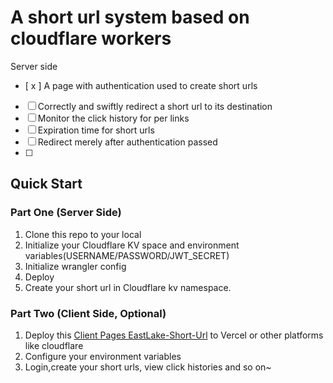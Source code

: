 # A short url system based on cloudflare workers

Server side

- [ x ] A page with authentication used to create short urls
- [ ] Correctly and swiftly redirect a short url to its destination
- [ ] Monitor the click history for per links
- [ ] Expiration time for short urls
- [ ] Redirect merely after authentication passed
- [ ]

## Quick Start

### Part One (Server Side)

1. Clone this repo to your local
2. Initialize your Cloudflare KV space and environment variables(USERNAME/PASSWORD/JWT_SECRET)
3. Initialize wrangler config
4. Deploy
5. Create your short url in Cloudflare kv namespace.

### Part Two (Client Side, Optional)

1. Deploy this [Client Pages EastLake-Short-Url](https://github.com/Likenttt/EastLake-Short-Url) to Vercel or other platforms like cloudflare
2. Configure your environment variables
3. Login,create your short urls, view click histories and so on~
